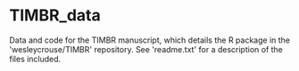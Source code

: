 # TIMBR_data
Data and code for the TIMBR manuscript, which details the R package in the 'wesleycrouse/TIMBR' repository. See 'readme.txt' for a description of the files included.  
